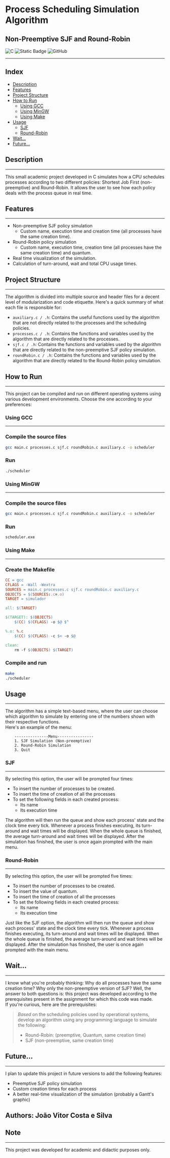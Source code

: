 # Process Scheduling Simulation Algorithm

## Non-Preemptive SJF and Round-Robin 
![C](https://img.shields.io/badge/C-00599C?style=for-the-badge&logo=c&logoColor=white)
![Static Badge](https://img.shields.io/badge/Academic-In%20development-orange?style=for-the-badge&labelColor=000066)
![GitHub](https://img.shields.io/badge/License-MIT-green)
***

## Index
- [Description](#description)
- [Features](#features)
- [Project Structure](#project-structure)
- [How to Run](#how-to-run)
  - [Using GCC](#using-gcc)
  - [Using MinGW](#using-mingw)
  - [Using Make](#using-make)
- [Usage](#usage)
  - [SJF](#sjf)
  - [Round-Robin](#round-robin)
- [Wait...](#wait)
- [Future...](#future)

## Description
***
This small academic project developed in C simulates how a CPU schedules
processes according to two different policies: Shortest Job First (non-preemptive)
and Round-Robin. It allows the user to see how each policy deals with the process
queue in real time.

## Features
***
* Non-preemptive SJF policy simulation
    * Custom name, execution time and creation time (all processes have the same
creation time).
* Round-Robin policy simulation
    * Custom name, execution time, creation time (all processes have the same
creation time) and quantum.
* Real time visualization of the simulation.
* Calculation of turn-around, wait and total CPU usage times.

## Project Structure
***
The algorithm is divided into multiple source and header files for a decent level of
modularization and code etiquette. Here's a quick summary of what each file is responsible
for:
* `auxiliary.c / .h`: Contains the useful functions used by the algorithm that are not directly
related to the processes and the scheduling policies.
* `processes.c / .h`: Contains the functions and variables used by the algorithm that are directly
related to the processes.
* `sjf.c / .h`: Contains the functions and variables used by the algorithm that are directly
related to the non-preemptive SJF policy simulation.
* `roundRobin.c / .h`: Contains the functions and variables used by the algorithm that are directly
related to the Round-Robin policy simulation.

## How to Run
***
This project can be compiled and run on different operating systems using various development environments. Choose
the one according to your preferences:
### Using GCC
***
### Compile the source files
```bash
gcc main.c processes.c sjf.c roundRobin.c auxiliary.c -o scheduler
```
### Run
```bash
./scheduler
```

### Using MinGW
***
### Compile the source files
```bash
gcc main.c processes.c sjf.c roundRobin.c auxiliary.c -o scheduler
```
### Run
```bash
scheduler.exe
```

### Using Make
***
### Create the Makefile
```makefile
CC = gcc
CFLAGS = -Wall -Wextra
SOURCES = main.c processes.c sjf.c roundRobin.c auxiliary.c
OBJECTS = $(SOURCES:.c=.o)
TARGET = simulador

all: $(TARGET)

$(TARGET): $(OBJECTS)
	$(CC) $(CFLAGS) -o $@ $^

%.o: %.c
	$(CC) $(CFLAGS) -c $< -o $@

clean:
	rm -f $(OBJECTS) $(TARGET)
```
### Compile and run
```bash
make
./scheduler
```

## Usage
***
The algorithm has a simple text-based menu, where the user can choose which algorithm to simulate
by entering one of the numbers shown with their respective functions.\
Here's an example of the menu:
```
    ---------------Menu----------------
    1. SJF Simulation (Non-preemptive)
    2. Round-Robin Simulation
    3. Quit 
```
### SJF
***
By selecting this option, the user will be prompted four times:
* To insert the number of processes to be created.
* To insert the time of creation of all the processes
* To set the following fields in each created process:
    * Its name
    * Its execution time

The algorithm will then run the queue and show each process' state and the clock time every tick.
Whenever a process finishes executing, its turn-around and wait times will be displayed.
When the whole queue is finished, the average turn-around and wait times will be displayed.
After the simulation has finished, the user is once again prompted with the main menu.

### Round-Robin
***
By selecting this option, the user will be prompted five times:
* To insert the number of processes to be created.
* To insert the value of quantum.
* To insert the time of creation of all the processes
* To set the following fields in each created process:
    * Its name
    * Its execution time

Just like the SJF option, the algorithm will then run the queue and show each process' state and
the clock time every tick. Whenever a process finishes executing, its turn-around and wait times
will be displayed. When the whole queue is finished, the average turn-around and wait times will
be displayed. After the simulation has finished, the user is once again prompted with the main menu.

## Wait...
***
I know what you're probably thinking: Why do all processes have the same creation time? Why only the
non-preemptive version of SJF? Well, the answer to both questions is: this project was developed according
to the prerequisites present in the assignment for which this code was made.\
If you're curious, here are the prerequisites:
> _Based_ on the scheduling policies used by operational systems, develop an algorithm using any programming
> language to simulate the following:
> * Round-Robin: (preemptive, Quantum, same creation time)
> * SJF (non-preemptive, same creation time)

## Future...
***
I plan to update this project in future versions to add the following features:
* Preemptive SJF policy simulation
* Custom creation times for each process
* A better real-time visualization of the simulation (probably a Gantt's graphic)

## Authors: João Vitor Costa e Silva
## Note
***
This project was developed for academic and didactic purposes only.